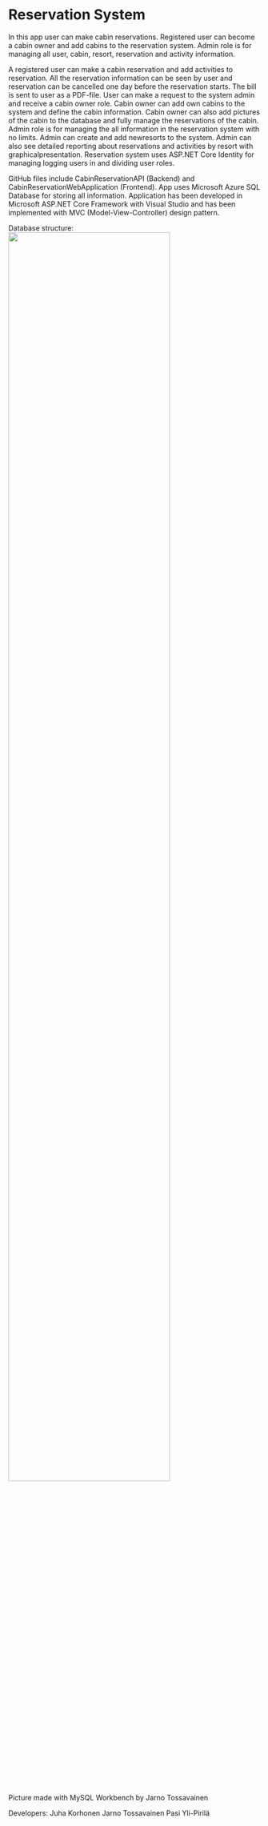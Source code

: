 # Reservation System

In this app user can make cabin reservations. 
Registered user can become a cabin owner and add cabins to the reservation system.
Admin role is for managing all user, cabin, resort, reservation and activity information.

A registered user can make a cabin reservation and add activities to reservation. All the reservation information can be seen by user and
reservation can be cancelled one day before the reservation starts. The bill is sent to user as a PDF-file. 
User can make a request to the system admin and receive a cabin owner role. 
Cabin owner can add own cabins to the system and define the cabin information. 
Cabin owner can also add pictures of the cabin to the database and fully manage the reservations of the cabin. 
Admin role is for managing the all information in the reservation system with no limits. Admin can create and add newresorts to the system.
Admin can also see detailed reporting about reservations and activities by resort with graphicalpresentation. 
Reservation system uses ASP.NET Core Identity for managing logging users in and dividing user roles.


GitHub files include CabinReservationAPI (Backend) and CabinReservationWebApplication (Frontend).
App uses Microsoft Azure SQL Database for storing all information.
Application has been developed in Microsoft ASP.NET Core Framework with Visual Studio and
has been implemented with MVC (Model-View-Controller) design pattern.

Database structure:
<br>
<img src="https://hjtpictures.blob.core.windows.net/hjtpictures/Database.PNG" width="80%">
<br>
Picture made with MySQL Workbench by Jarno Tossavainen


Developers:
Juha Korhonen
Jarno Tossavainen
Pasi Yli-Pirilä
